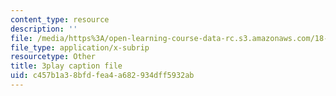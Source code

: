 ```yaml
---
content_type: resource
description: ''
file: /media/https%3A/open-learning-course-data-rc.s3.amazonaws.com/18-085-computational-science-and-engineering-i-fall-2008/c457b1a38bfdfea4a682934dff5932ab_5Pw5k0z1L4Q.srt
file_type: application/x-subrip
resourcetype: Other
title: 3play caption file
uid: c457b1a3-8bfd-fea4-a682-934dff5932ab
---
```

